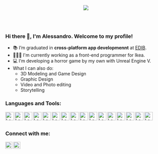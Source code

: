 <p align="center"><img src="https://media.giphy.com/media/oePrmT6c3fNsY/giphy.gif"/></p>

<br>
<br>

### Hi there 👋, I'm Alessandro. Welcome to my profile!

- 📚 I’m graduated in **cross-platform app developmennt** at [EDIB](https://www.grupofleming.com/web/ciclos/estudios/30/cfgs_desarrollo_de_aplicaciones_multiplataforma.html/).
- 🧑🏻‍💻 I'm currently working as a front-end programmer for Ikea. 
- 💻 I’m developing a horror game by my own with Unreal Engine V.
- What I can also do: 
    - 3D Modeling and Game Design
    - Graphic Design
    - Video and Photo editing
    - Storytelling
    

### Languages and Tools:

<img align="left" alt="Lapini | Unity" width="26px" src="https://i.redd.it/tu3gt6ysfxq71.png" />
<img align="left" alt="Lapini | Unreal" width="26px" src="https://upload.wikimedia.org/wikipedia/commons/thumb/2/20/UE_Logo_Black_Centered.svg/640px-UE_Logo_Black_Centered.svg.png"/>
<img align="left" alt="Lapini | Blender" width="26px" src="https://upload.wikimedia.org/wikipedia/commons/thumb/0/0c/Blender_logo_no_text.svg/2503px-Blender_logo_no_text.svg.png"/>
<img align="left" alt="Lapini | React" width="26px" src="https://cdn.freebiesupply.com/logos/large/2x/react-1-logo-png-transparent.png" />
<img align="left" alt="Lapini | Javascript" width="26px" src="https://upload.wikimedia.org/wikipedia/commons/thumb/6/6a/JavaScript-logo.png/768px-JavaScript-logo.png" />
<img align="left" alt="Lapini | Java" width="26px" src="https://cdn-icons-png.flaticon.com/512/226/226777.png"/>
<img align="left" alt="Lapini | C#" width="26px" src="https://procoders.tech/wp-content/uploads/2023/05/png-clipart-c-programming-language-logo-microsoft-visual-studio-net-framework-javascript-icon-purple-logo-removebg-preview.png"/>
<img align="left" alt="Lapini | Python" width="26px" src="https://upload.wikimedia.org/wikipedia/commons/thumb/c/c3/Python-logo-notext.svg/1869px-Python-logo-notext.svg.png"/>
<img align="left" alt="Lapini | MongoDB" width="26px" src="https://img.icons8.com/color/480/mongodb.png"/>
<img align="left" alt="Lapini | SQL" width="26px" src="https://lineadecodigo.com/wp-content/uploads/2014/04/sql-e1633736325758.png"/>
<img align="left" alt="Lapini | Photoshop" width="26px" src="https://logodownload.org/wp-content/uploads/2019/10/adobe-photoshop-logo-1.png" />
<img align="left" alt="Lapini | Premiere" width="26px" src="https://logodownload.org/wp-content/uploads/2019/10/adobe-premiere-pro-logo-1-1.png" />
<img align="left" alt="Lapini | After Effects" width="26px" src="https://upload.wikimedia.org/wikipedia/commons/thumb/c/cb/Adobe_After_Effects_CC_icon.svg/788px-Adobe_After_Effects_CC_icon.svg.png" />
<img align="left" alt="Lapini | Illustrator" width="26px" src="https://www.pngmart.com/files/21/AI-PNG-Image.png" />
<img align="left" alt="Lapini | Marvelous" width="26px" src="https://theme.zdassets.com/theme_assets/9584131/bfb9d59b5074cba7b27f4dca62fb2cb313f9a273.png" />
<img align="left" alt="Lapini | Character Creator" width="26px" src="https://www.reallusion.com/about/includes/image/press_resource_product/cc/character-creator-1000x1000_colorlogo_word.png" />


<br/>
<br/>

### Connect with me:

[<img align="left" alt="Lapini | LinkedIn" width="22px" src="https://cdn-icons-png.flaticon.com/512/174/174857.png" />][linkedin]
[<img align="left" alt="Lapini | Instagram" width="22px" src="https://cdn-icons-png.flaticon.com/512/174/174855.png" />][instagram]

<br/>
<br/>


</details>

[linkedin]: https://es.linkedin.com/in/alessandro-lapini-l%C3%B3pez-9a4419153
[instagram]: https://www.instagram.com/a.lapini/
[Photoshop]:https://logos-marcas.com/wp-content/uploads/2020/11/Adobe-Photoshop-Logo.png
